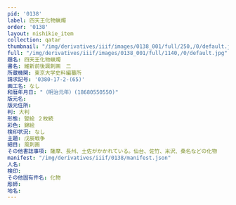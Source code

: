 ```yaml
---
pid: '0138'
label: 四天王化物蝋燭
order: '0138'
layout: nishikie_item
collection: qatar
thumbnail: "/img/derivatives/iiif/images/0138_001/full/250,/0/default.jpg"
full: "/img/derivatives/iiif/images/0138_001/full/1140,/0/default.jpg"
題名: 四天王化物蝋燭
書名: 維新前後諷刺画　二
所蔵機関: 東京大学史料編纂所
請求記号: '0380-17-2-(65)'
画工名: なし
和暦年月日: "（明治元年）(18680550550)"
版元名: 
版元住所: 
判: 大判
形態: 竪絵 ２枚続
彩色: 錦絵
検印状況: なし
主題: 戊辰戦争
細目: 風刺画
その他書誌事項: 薩摩、長州、土佐がかかれている。仙台、佐竹、米沢、桑名などの化物
manifest: "/img/derivatives/iiif/0138/manifest.json"
人名: 
検印: 
その他固有件名: 化物
彫師: 
地名: 
---
```

